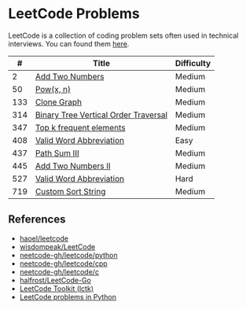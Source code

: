 # LeetCode Problems

LeetCode is a collection of coding problem sets often used in technical interviews. You can found them [here](https://leetcode.com/problemset/all/).

| # | Title | Difficulty |
|---| ----- | ---------- |
|2|[Add Two Numbers](add-two)|Medium|
|50|[Pow(x, n)](powx-n)|Medium|
|133|[Clone Graph](clone-graph)|Medium|
|314|[Binary Tree Vertical Order Traversal](tree-314)|Medium|
|347|[Top k frequent elements](elem-347)|Medium|
|408|[Valid Word Abbreviation](valid-word)|Easy|
|437|[Path Sum III](path-sum-iii)|Medium|
|445|[Add Two Numbers II](add-two-ii)|Medium|
|527|[Valid Word Abbreviation](word-abbr)|Hard|
|719|[Custom Sort String](string-719)|Medium|

## References

* [haoel/leetcode](https://github.com/haoel/leetcode)
* [wisdompeak/LeetCode](https://github.com/wisdompeak/LeetCode)
* [neetcode-gh/leetcode/python](https://github.com/neetcode-gh/leetcode/tree/main/python)
* [neetcode-gh/leetcode/cpp](https://github.com/neetcode-gh/leetcode/tree/main/cpp)
* [neetcode-gh/leetcode/c](https://github.com/neetcode-gh/leetcode/tree/main/c)
* [halfrost/LeetCode-Go](https://github.com/halfrost/LeetCode-Go/tree/master/leetcode)
* [LeetCode Toolkit (lctk)](https://github.com/chengyutang/lctk)
* [LeetCode problems in Python](https://github.com/liseyko/CtCI/tree/master/leetcode/problems)
